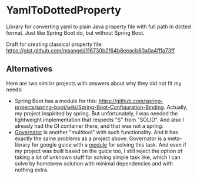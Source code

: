 # YamlToDottedProperty
Library for converting yaml to plain Java property file with full path in dotted format. Just like Spring Boot do, but without Spring Boot.


Draft for creating classical property file: https://gist.github.com/msangel/116730b2f64b8eeacb80a0a4fffa73ff

## Alternatives
Here are two similar projects with answers about why they did not fit my needs:
* Spring Boot has a module for this: https://github.com/spring-projects/spring-boot/wiki/Spring-Boot-Configuration-Binding. Actually, my project inspirited by spring. But unfortunately, I was needed the lightweight implementation that respects "S" from "SOLID". And also I already had the DI container there, and that was not a spring. 
* [Governator](https://github.com/Netflix/governator) is another "multitool" with such functionality. And it has exactly the same problems as a project above. Governator is a meta-library for google guice with a [module](https://github.com/Netflix/governator/wiki/Configuration-Mapping) for solving this task. And even if my project was built based on the guice too, I still reject the option of taking a lot of unknown stuff for solving simple task like, which I can solve by homebrew solution with minimal dependencies and with nothing extra.
